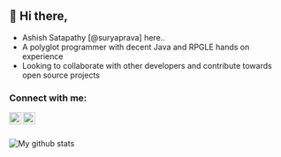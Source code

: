 ## 👋 Hi there,
- Ashish Satapathy [@suryaprava] here..
- A polyglot programmer with decent Java and RPGLE hands on experience
- Looking to collaborate with other developers and contribute towards open source projects

### Connect with me:
[<img align="left" alt="suryaprava | LinkedIn" width="22px" src="https://cdn.jsdelivr.net/npm/simple-icons@v3/icons/linkedin.svg" />][linkedin]
[<img align="left" alt="suryaprava | Instagram" width="22px" src="https://cdn.jsdelivr.net/npm/simple-icons@v3/icons/instagram.svg" />][instagram]

<br/>
<br/>

![My github stats](https://github-readme-stats.vercel.app/api?username=suryaprava&show_icons=true)

[linkedin]: https://linkedin.com/in/arsatapathy
[instagram]: https://www.instagram.com/arsatapathy/
